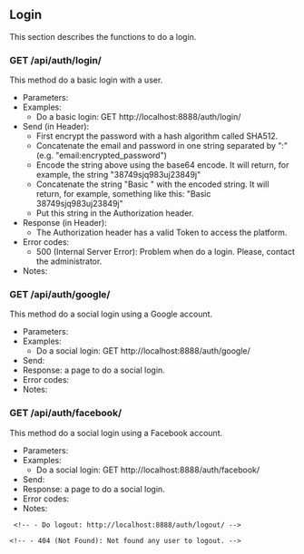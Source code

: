 ## Login

This section describes the functions to do a login.


### GET /api/auth/login/

This method do a basic login with a user.
- Parameters:
- Examples:
     - Do a basic login: GET http://localhost:8888/auth/login/
- Send (in Header):
    - First encrypt the password with a hash algorithm called SHA512.
    - Concatenate the email and password in one string separated by ":" (e.g. "email:encrypted_password")
    - Encode the string above using the base64 encode. It will return, for example, the string "38749sjq983uj23849j"
    - Concatenate the string "Basic " with the encoded string. It will return, for example, something like this: "Basic 38749sjq983uj23849j"
    - Put this string in the Authorization header.
- Response (in Header):
    - The Authorization header has a valid Token to access the platform.
- Error codes:
    - 500 (Internal Server Error): Problem when do a login. Please, contact the administrator.
- Notes:


### GET /api/auth/google/

This method do a social login using a Google account.
- Parameters:
- Examples:
     - Do a social login: GET http://localhost:8888/auth/google/
- Send:
- Response: a page to do a social login.
- Error codes:
- Notes:


### GET /api/auth/facebook/

This method do a social login using a Facebook account.
- Parameters:
- Examples:
     - Do a social login: GET http://localhost:8888/auth/facebook/
- Send:
- Response: a page to do a social login.
- Error codes:
- Notes:


<!-- ### GET /api/auth/logout/ -->

<!-- This method logout a user. -->
<!-- - Parameters: -->
<!-- - Examples: -->
     <!-- - Do logout: http://localhost:8888/auth/logout/ -->
<!-- - Send: -->
<!-- - Response: -->
<!-- - Error codes: -->
    <!-- - 404 (Not Found): Not found any user to logout. -->
<!-- - Notes: -->